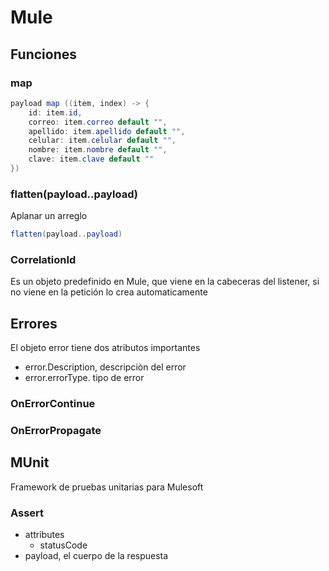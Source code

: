 # Mule

## Funciones

### map

~~~java
payload map ((item, index) -> {
	id: item.id,
	correo: item.correo default "",
	apellido: item.apellido default "",
	celular: item.celular default "",
	nombre: item.nombre default "",
	clave: item.clave default ""
})
~~~

### flatten(payload..payload)

Aplanar un arreglo

~~~java
flatten(payload..payload)
~~~

### CorrelationId

Es un objeto predefinido en Mule, que viene en la cabeceras del listener, si no viene en la petición lo crea automaticamente



## Errores

El objeto error tiene dos atributos importantes

* error.Description, descripciòn del error
* error.errorType. tipo de error

### OnErrorContinue

### OnErrorPropagate



## MUnit

Framework de pruebas unitarias para Mulesoft

### Assert

* attributes
  * statusCode
* payload, el cuerpo de la respuesta